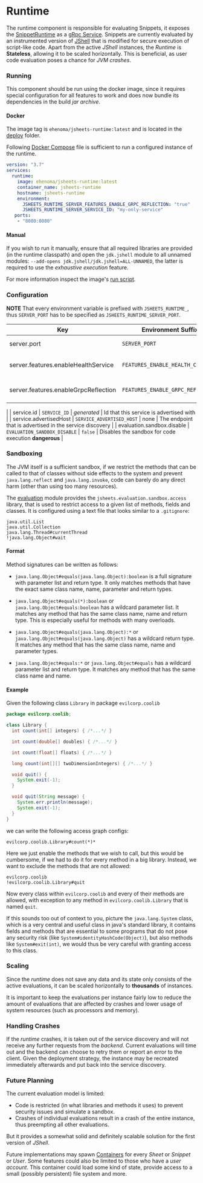 # Runtime
The runtime component is responsible for evaluating Snippets,
it exposes the
[SnippetRuntime](../protocol/src/main/proto/jsheets/api/snippet_runtime.proto)
as a [gRpc Service](https://grpc.io).
Snippets are currently evaluated by an instrumented version of
[JShell](https://docs.oracle.com/javase/9/jshell/introduction-jshell.htm) that
is modified for secure execution of script-like code.
Apart from the active *JShell* instances, the *Runtime* is **Stateless**,
allowing it to be scaled
horizontally. This is beneficial, as user code evaluation poses a chance
for *JVM crashes*.

### Running
This component should be run using the docker image, since it requires
special configuration for all features to work and does now bundle its
dependencies in the build *jar archive*.
#### Docker
The image tag is `ehenoma/jsheets-runtime:latest` and is located in the
[deploy](./deploy) folder.

Following [Docker Compose](https://docs.docker.com/compose/) file is sufficient
to run a configured instance of the runtime.

```yml
version: "3.7"
services:
  runtime:
    image: ehenoma/jsheets-runtime:latest
    container_name: jsheets-runtime
    hostname: jsheets-runtime
    environment:
      JSHEETS_RUNTIME_SERVER_FEATURES_ENABLE_GRPC_REFLECTION: "true"
      JSHEETS_RUNTIME_SERVER_SERVICE_ID: "my-only-service"
   ports:
    - "8080:8080"
```

#### Manual
If you wish to run it manually, ensure that all required libraries are provided
(in the runtime classpath) and open the `jdk.jshell` module to all unnamed modules:
`--add-opens jdk.jshell/jdk.jshell=ALL-UNNAMED`, the latter is required to use
the *exhaustive execution* feature.

For more information inspect the image's [run script](./deploy/entrypoint.sh).

### Configuration

**NOTE** That every environment variable is prefixed with `JSHEETS_RUNTIME_`,
thus `SERVER_PORT` has to be specified as `JSHEETS_RUNTIME_SERVER_PORT`.

| Key | Environment Suffix | Default | Description |
|-----|-------------|---------|-------------|
| server.port | `SERVER_PORT` | `8080` | gRpc Server Port |
| server.features.enableHealthService | `FEATURES_ENABLE_HEALTH_CHECK` | `true` | Toggles the Health Service |
| server.features.enableGrpcReflection | `FEATURES_ENABLE_GRPC_REFLECTION` | `false` | Toggles the Health Service |
|
| service.id | `SERVICE_ID` | *generated* | Id that this service is advertised with |
| service.advertisedHost | `SERVICE_ADVERTISED_HOST` | none | The endpoint that is advertised in the service discovery |
| evaluation.sandbox.disable | `EVALUATION_SANDBOX_DISABLE` | `false` | Disables the sandbox for code execution **dangerous** |

### Sandboxing
The JVM itself is a sufficient sandbox, if we restrict the methods
that can be called to that of classes without side effects to the system
and prevent `java.lang.reflect` and `java.lang.invoke`, code can
barely do any direct harm (other than using too many resources).

The [evaluation](../evaluation) module provides the
`jsheets.evaluation.sandbox.access` library, that is used to restrict
access to a given list of methods, fields and classes. It is configured
using a text file that looks similar to a `.gitignore`:

```
java.util.List
java.util.Collection
java.lang.Thread#currentThread
!java.lang.Object#wait
```

#### Format
Method signatures can be written as follows:

- `java.lang.Object#equals(java.lang.Object):boolean` is a full signature with
parameter list and return type. It only matches methods that have the exact
same class name, name, parameter and return types.

- `java.lang.Object#equals(*):boolean` or `java.lang.Object#equals:boolean`
has a wildcard parameter list. It matches any method that has the same class
name, name and return type. This is especially useful for methods with many
overloads.

- `java.lang.Object#equals(java.lang.Object):*` or
`java.lang.Object#equals(java.lang.Object)` has a wildcard return type. It
matches any method that has the same class name, name and parameter types.

- `java.lang.Object#equals:*` or `java.lang.Object#equals` has a wildcard
parameter list and return type. It matches any method that has the same class
name and name.

#### Example
Given the following class `Library` in package `evilcorp.coolib`
```java
package evilcorp.coolib;

class Library {
  int count(int[] integers) { /*...*/ }

  int count(double[] doubles) { /*...*/ }

  int count(float[] floats) { /*...*/ }

  long count(int[][] twoDimensionIntegers) { /*...*/ }

  void quit() {
    System.exit(-1);
  }

  void quit(String message) {
    System.err.println(message);
    System.exit(-1);
  }
}
```

we can write the following access graph configs:

```
evilcorp.coolib.Library#count(*)*
```
Here we just enable the methods that we wish to call, but this would be
cumbersome, if we had to do it for every method in a big library.
Instead, we want to exclude the methods that are not allowed:
```
evilcorp.coolib
!evilcorp.coolib.Library#quit
```
Now every class within `evilcorp.coolib` and every of their methods are
allowed, with exception to any method in `evilcorp.coolib.Library` that
is named `quit`.

If this sounds too out of context to you, picture the `java.lang.System` class,
which is a very central and useful class in java's standard library, it contains
fields and methods that are essential to some programs that do not pose any
security risk (like `System#identityHashCode(Object)`), but also methods like
`System#exit(int)`, we would thus be very careful with granting access to
this class.

### Scaling
Since the *runtime* does not save any data and its state only consists of
the active evaluations, it can be scaled horizontally to **thousands** of
instances.

It is important to keep the evaluations per instance fairly low to
reduce the amount of evaluations that are affected by crashes and
lower usage of system resources (such as processors and memory).


### Handling Crashes
If the *runtime* crashes, it is taken out of the service discovery and will not
receive any further requests from the *backend*. Current evaluations will time
out and the backend can choose to retry them or report an error to the client.
Given the deployment strategy, the instance may be recreated immediately
afterwards and put back into the service discovery.

### Future Planning

The current evaluation model is limited:
- Code is restricted (in what libraries and methods it uses)
to prevent security issues and simulate a sandbox.
- Crashes of individual evaluations result in a crash of the entire instance,
thus preempting all other evaluations.

But it provides a somewhat solid and definitely scalable solution for the
first version of *JShell*.

Future implementations may spawn [Containers](https://linuxcontainers.org/)
for every *Sheet* or *Snippet* or *User*. Some features could also be
limited to those who have a *user account*. This container could load some kind
of state, provide access to a small (possibly persistent) file system and more.